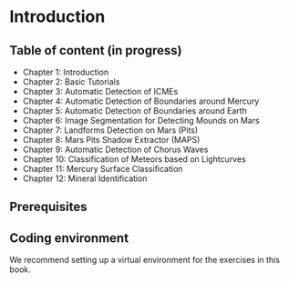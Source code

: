# Introduction

## Table of content (in progress)

* Chapter 1: Introduction
* Chapter 2: Basic Tutorials
* Chapter 3: Automatic Detection of ICMEs
* Chapter 4: Automatic Detection of Boundaries around Mercury
* Chapter 5: Automatic Detection of Boundaries around Earth
* Chapter 6: Image Segmentation for Detecting Mounds on Mars
* Chapter 7: Landforms Detection on Mars (Pits)
* Chapter 8: Mars Pits Shadow Extractor (MAPS)
* Chapter 9: Automatic Detection of Chorus Waves
* Chapter 10: Classification of Meteors based on Lightcurves
* Chapter 11: Mercury Surface Classification
* Chapter 12: Mineral Identification

## Prerequisites

## Coding environment

We recommend setting up a virtual environment for the exercises in this book.

